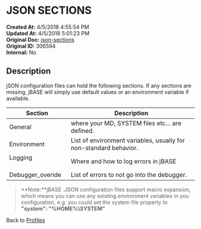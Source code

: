 # JSON SECTIONS


**Created At:** 4/5/2018 4:55:54 PM  
**Updated At:** 4/5/2018 5:01:23 PM  
**Original Doc:** [json-sections](https://docs.jbase.com/44253-profiles/json-sections)  
**Original ID:** 306594  
**Internal:** No  


## Description 

jSON configuration files can hold the following sections. If any sections are missing, jBASE will simply use default values or an environment variable if available.


| Section<br> | Description<br> |
| --- | --- |
| General | where your MD, SYSTEM files etc… are defined.<br> |
| Environment            <br> | List of environment variables, usually for non-standard behavior.<br> |
| Logging                      <br> | Where and how to log errors in jBASE<br> |
| Debugger\_overide  <br> | List of errors to not go into the debugger.<br> |





> **Note:**jBASE .JSON configuration files support macro expansion, which means you can use any existing environment variables in you configuration, e.g. you could set the system file property to **"system": "%HOME%\\SYSTEM"**




Back to [Profiles](./../jbase-profiles)
